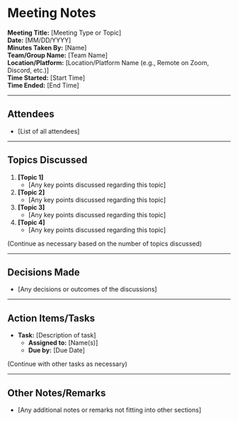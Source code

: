 # Meeting Notes

**Meeting Title:** [Meeting Type or Topic]  
**Date:** [MM/DD/YYYY]  
**Minutes Taken By:** [Name]  
**Team/Group Name:** [Team Name]  
**Location/Platform:** [Location/Platform Name (e.g., Remote on Zoom, Discord, etc.)]  
**Time Started:** [Start Time]  
**Time Ended:** [End Time]  

---

## Attendees
- [List of all attendees]

---

## Topics Discussed
1. **[Topic 1]**
   - [Any key points discussed regarding this topic]
2. **[Topic 2]**
   - [Any key points discussed regarding this topic]
3. **[Topic 3]**  
   - [Any key points discussed regarding this topic]
4. **[Topic 4]**
   - [Any key points discussed regarding this topic]

(Continue as necessary based on the number of topics discussed)

---

## Decisions Made
- [Any decisions or outcomes of the discussions]

---

## Action Items/Tasks
- **Task:** [Description of task]  
  - **Assigned to:** [Name(s)]  
  - **Due by:** [Due Date]

(Continue with other tasks as necessary)

---

## Other Notes/Remarks
- [Any additional notes or remarks not fitting into other sections]
